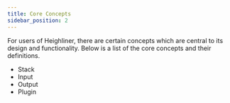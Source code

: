 ```yaml
---
title: Core Concepts
sidebar_position: 2
---
```


For users of Heighliner, there are certain concepts which are central to its design and functionality.
Below is a list of the core concepts and their definitions.

- Stack
- Input
- Output
- Plugin
